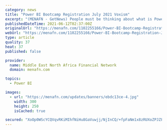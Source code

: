 ```yaml
---
category: news
title: "Power BI Bootcamp Registration July 2021 Voxism"
excerpt: "(MENAFN - GetNews) People must be thinking about what is Power BI? Well, Power BI is Microsoft’s self-service business data and analytics visualization tool that helps in delivering deep ..."
publishedDateTime: 2021-06-12T02:37:00Z
originalUrl: "https://menafn.com/1102255166/Power-BI-Bootcamp-Registration-July-2021-Voxism"
webUrl: "https://menafn.com/1102255166/Power-BI-Bootcamp-Registration-July-2021-Voxism"
type: article
quality: 37
heat: 37
published: false

provider:
  name: Middle East North Africa Financial Network
  domain: menafn.com

topics:
  - Power BI

images:
  - url: "https://menafn.com/updates/banners/ebdc13ce-4.jpg"
    width: 300
    height: 250
    isCached: true

secured: "XoOp0WScYCQVqvRKiMIhfNiHu8GaVuwjj/NjInCQ/+fpFaNm1x8zRUXoZPJZFpXPb7C/NSqnOdguJApy1oa//XJ96W6MEiTsuRQ56FKSDho2ckcyJEqf18CiwCH0grshy+GKtPrB9cbCh23aMKtM1t1sZLga+Kz1QgIplKcMIp5/MuKb06+3dGNkPyaZ+Rn6UW5lU+/59NycS1Q6Wr4TKeGRuX6o5XVirjz4G0M5xld0WnehPZNvrHvOtVftrLf/mc1PMUq1nLcDuHLoEjZX2HwK7thnOCtO+7+T011amdjIKz2DRYcmFrsrvunoYfnWK1Yur394EYAD3PgpNGkGQHpDbvTnssQ8YrLExSkBTsA=;+TcdPaXTt8oFi9JNiIBtfA=="
---
```


